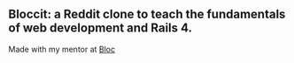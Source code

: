 ## Bloccit: a Reddit clone to teach the fundamentals of web development and Rails 4.

Made with my mentor at [Bloc](http://bloc.io)
